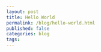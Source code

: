 ```yaml
---
layout: post
title: Hello World
permalink: /blog/hello-world.html
published: false
categories: blog
tags: 
---
```


